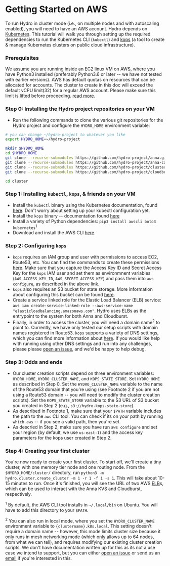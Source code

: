 # Getting Started on AWS

To run Hydro in cluster mode (i.e., on multiple nodes and with autoscaling enabled), you will need to have an AWS account. Hydro depends on [Kubernetes](http://kubernetes.io). This tutorial will walk you through setting up the required dependencies to run the Kubernetes CLI (`kubectl`) and [kops](https://github.com/kubernetes/kops) (a tool to create & manage Kubernetes clusters on public cloud infrastructure).

### Prerequisites

We assume you are running inside an EC2 linux VM on AWS, where you have Python3 installed (preferably Python3.6 or later -- we have not tested with earlier versions).
AWS has default quotas on resources that can be allocated for accounts. The cluster to create in this doc will exceed the default vCPU limit(32) for a regular AWS account. Please make sure this limit is lifted before proceeding. 
[read more](https://docs.aws.amazon.com/AWSEC2/latest/UserGuide/ec2-resource-limits.html). 

### Step 0: Installing the Hydro project repositories on your VM

* Run the following commands to clone the various git repositories for
  the Hydro project and configure the `HYDRO_HOME` environment variable:

```bash
# you can change ~/hydro-project to whatever you like
export HYDRO_HOME=~/hydro-project

mkdir $HYDRO_HOME
cd $HYDRO_HOME
git clone --recurse-submodules https://github.com/hydro-project/anna.git
git clone --recurse-submodules https://github.com/hydro-project/anna-cache.git
git clone --recurse-submodules https://github.com/hydro-project/cluster.git
git clone --recurse-submodules https://github.com/hydro-project/cloudburst.git

cd cluster
```

### Step 1: Installing `kubectl`, `kops`, & friends on your VM

* Install the `kubectl` binary using the Kubernetes documentation, found [here](https://kubernetes.io/docs/tasks/tools/install-kubectl). Don't worry about setting up your kubectl configuration yet.
* Install the `kops` binary -- documentation found [here](https://github.com/kubernetes/kops/blob/master/docs/install.md)
* Install a variety of Python dependencies: `pip3 install awscli boto3 kubernetes`<sup>1</sup>
* Download and install the AWS CLI [here](https://docs.aws.amazon.com/cli/latest/userguide/install-cliv2.html).

### Step 2: Configuring `kops`

* `kops` requires an IAM group and user with permissions to access EC2, Route53, etc. You can find the commands to create these permissions [here](https://github.com/kubernetes/kops/blob/master/docs/getting_started/aws.md#aws). Make sure that you capture the Access Key ID and Secret Access Key for the `kops` IAM user and set them as environmnent variables (`AWS_ACCESS_KEY_ID`, `AWS_SECRET_ACCESS_KEY`) and pass them into `aws configure`, as described in the above link.
* `kops` also requires an S3 bucket for state storage. More information about configuring this bucket can be found [here](https://github.com/kubernetes/kops/blob/master/docs/getting_started/aws.md#cluster-state-storage).
* Create a service linked role for the Elastic Load Balancer (ELB) service: `aws iam create-service-linked-role --aws-service-name "elasticloadbalancing.amazonaws.com"`. Hydro uses ELBs as the entrypoint to the system for both Anna and Cloudburst.
* Finally, in order to access the cluster, you will need a domain name<sup>2</sup> to point to. Currently, we have only tested our setup scripts with domain names registered in Route53. `kops` supports a variety of DNS settings, which you can find more information about [here](https://github.com/kubernetes/kops/blob/master/docs/getting_started/aws.md#configure-dns). If you would like help with running using other DNS settings and run into any challenges, please please [open an issue](https://github.com/hydro-project/cluster/issues/new), and we'd be happy to help debug.

### Step 3: Odds and ends

* Our cluster creation scripts depend on three environment variables: `HYDRO_HOME`, `HYDRO_CLUSTER_NAME`, and `KOPS_STATE_STORE`. Set `HYDRO_HOME` as described in Step 0. Set the `HYDRO_CLUSTER_NAME` variable to the name of the Route53 domain that you're using (see Footnote 2 if you are not using a Route53 domain -- you will need to modify the cluster creation scripts). Set the `KOPS_STATE_STORE` variable to the S3 URL of S3 bucket you created in Step 2 (e.g., `s3://hydro-kops-state-store`).
* As described in Footnote 1, make sure that your `$PATH` variable includes the path to the `aws` CLI tool. You can check if its on your path by running `which aws` -- if you see a valid path, then you're set.
* As descried in Step 2, make sure you have run `aws configure` and set your region (by default, we use `us-east-1`) and the access key parameters for the kops user created in Step 2.

### Step 4: Creating your first cluster

You're now ready to create your first cluster. To start off, we'll create a tiny cluster, with one memory tier node and one routing node. From the `$HYDRO_HOME/cluster/` directory, run `python3 -m hydro.cluster.create_cluster -m 1 -r 1 -f 1 -s 1`. This will take about 10-15 minutes to run. Once it's finished, you will see the URL of two AWS [ELB](https://aws.amazon.com/elasticloadbalancing/)s, which can be used to interact with the Anna KVS and Cloudburst, respectively.

<sup>1</sup> By default, the AWS CLI tool installs in `~/.local/bin` on Ubuntu. You will have to add this directory to your `$PATH`.

<sup>2</sup> You can also run in local mode, where you set the `HYDRO_CLUSTER_NAME` environment variable to `{clustername}.k8s.local`. This setting doesn't require a domain name -- however, this mode limits cluster size because it only runs in mesh networking mode (which only allows up to 64 nodes, from what we can tell), and requires modifying our existing cluster creation scripts. We don't have documentation written up for this as its not a use case we intend to support, but you can either [open an issue](https://github.com/hydro-project/cluster/issues/new) or send us an [email](mailto:vikrams@cs.berkeley.edu,cgwu@berkeley.edu) if you're interested in this.

